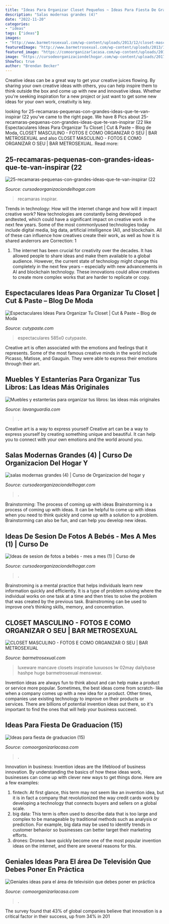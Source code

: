 ```yaml
---
title: "Ideas Para Organizar Closet Pequeños ~ Ideas Para Fiesta De Graduacion (15)"
description: "Salas modernas grandes (4)"
date: "2022-11-20"
categories:
- "ideas"
tags: ["ideas"]
images:
- "http://www.barmetrosexual.com/wp-content/uploads/2013/12/closet-masculino-4.jpg"
featuredImage: "http://www.barmetrosexual.com/wp-content/uploads/2013/12/closet-masculino-4.jpg"
featured_image: "https://comoorganizarlacasa.com/wp-content/uploads/2016/05/Ideas-para-fiesta-de-graduacion-15.jpg"
image: "https://cursodeorganizaciondelhogar.com/wp-content/uploads/2017/07/25-recamaras-pequenas-con-grandes-ideas-que-te-van-inspirar-22.jpg"
ShowToc: true
author: "Brendan Becker"
---
```



Creative ideas can be a great way to get your creative juices flowing. By sharing your own creative ideas with others, you can help inspire them to think outside the box and come up with new and innovative ideas. Whether you're seeking inspiration for a new project or just want to get some new ideas for your own work, creativity is key.

	

		
looking for 25-recamaras-pequenas-con-grandes-ideas-que-te-van-inspirar (22 you've came to the right page. We have 8 Pics about 25-recamaras-pequenas-con-grandes-ideas-que-te-van-inspirar (22 like Espectaculares Ideas Para Organizar Tu Closet | Cut &amp; Paste – Blog de Moda, CLOSET MASCULINO - FOTOS E COMO ORGANIZAR O SEU | BAR METROSEXUAL and also CLOSET MASCULINO - FOTOS E COMO ORGANIZAR O SEU | BAR METROSEXUAL. Read more:
		
    
## 25-recamaras-pequenas-con-grandes-ideas-que-te-van-inspirar (22

<img loading=lazy src="https://cursodeorganizaciondelhogar.com/wp-content/uploads/2017/07/25-recamaras-pequenas-con-grandes-ideas-que-te-van-inspirar-22.jpg" onerror="this.onerror=null;this.src='https://tse2.mm.bing.net/th?id=OIP.k15EHirFrp7o1KgyG1KC_wHaLH&amp;pid=15.1';" alt="25-recamaras-pequenas-con-grandes-ideas-que-te-van-inspirar (22">

_Source: cursodeorganizaciondelhogar.com_

>recamaras inspirar. 

	

Trends in technology: How will the internet change and how will it impact creative work?
New technologies are constantly being developed andtested, which could have a significant impact on creative work in the next few years. Some of the most commonlyused technologies today include digital media, big data, artificial intelligence (AI), and blockchain. All of these can influence how creatives create their work, as well as how it is shared anderrors are Correction: 1
1) The internet has been crucial for creativity over the decades. It has allowed people to share ideas and make them available to a global audience. However, the current state of technology might change this completely in the next few years – especially with new advancements in AI and blockchain technology. These innovations could allow creatives to create more complex works that are harder to replicate or copy.

    
## Espectaculares Ideas Para Organizar Tu Closet | Cut &amp; Paste – Blog De Moda

<img loading=lazy src="http://www.cutypaste.com/wp-content/uploads/2015/01/main.original.585x0-103.jpg" onerror="this.onerror=null;this.src='https://tse2.mm.bing.net/th?id=OIP.rLLNQL0Qfbw9A0LVEpXWMwHaIa&amp;pid=15.1';" alt="Espectaculares Ideas Para Organizar Tu Closet | Cut &amp; Paste – Blog de Moda">

_Source: cutypaste.com_

>espectaculares 585x0 cutypaste. 

	

Creative art is often associated with the emotions and feelings that it represents. Some of the most famous creative minds in the world include Picasso, Matisse, and Gauguin. They were able to express their emotions through their art.

    
## Muebles Y Estanterías Para Organizar Tus Libros: Las Ideas Más Originales

<img loading=lazy src="https://www.lavanguardia.com/files/og_thumbnail/uploads/2021/07/14/60ee949d2376e.jpeg" onerror="this.onerror=null;this.src='https://tse1.mm.bing.net/th?id=OIP.9rrxWeGVzKPvnz0GBpJGhQHaEK&amp;pid=15.1';" alt="Muebles y estanterías para organizar tus libros: las ideas más originales">

_Source: lavanguardia.com_

>. 

	

Creative art is a way to express yourself
Creative art can be a way to express yourself by creating something unique and beautiful. It can help you to connect with your own emotions and the world around you.

    
## Salas Modernas Grandes (4) | Curso De Organizacion Del Hogar Y

<img loading=lazy src="https://cursodeorganizaciondelhogar.com/wp-content/uploads/2018/01/salas-modernas-grandes-4-300x300.jpg" onerror="this.onerror=null;this.src='https://tse2.mm.bing.net/th?id=OIP.vw5heTkATadipKLYqqF2vQAAAA&amp;pid=15.1';" alt="salas modernas grandes (4) | Curso de Organizacion del hogar y">

_Source: cursodeorganizaciondelhogar.com_

>. 

	

Brainstorming: The process of coming up with ideas
Brainstorming is a process of coming up with ideas. It can be helpful to come up with ideas when you need to think quickly and come up with a solution to a problem. Brainstorming can also be fun, and can help you develop new ideas.

    
## Ideas De Sesion De Fotos A Bebés - Mes A Mes (1) | Curso De

<img loading=lazy src="https://cursodeorganizaciondelhogar.com/wp-content/uploads/2016/09/Ideas-de-sesion-de-fotos-a-bebés-mes-a-mes-1-512x1024.jpg" onerror="this.onerror=null;this.src='https://tse4.mm.bing.net/th?id=OIP.SRFAfR5-PJZEKEHgJbQXTAHaO0&amp;pid=15.1';" alt="Ideas de sesion de fotos a bebés - mes a mes (1) | Curso de">

_Source: cursodeorganizaciondelhogar.com_

>. 

	

Brainstroming is a mental practice that helps individuals learn new information quickly and efficiently. It is a type of problem solving where the individual works on one task at a time and then tries to solve the problem that was created by the previous task. Brainstroming can be used to improve one’s thinking skills, memory, and concentration.

    
## CLOSET MASCULINO - FOTOS E COMO ORGANIZAR O SEU | BAR METROSEXUAL

<img loading=lazy src="http://www.barmetrosexual.com/wp-content/uploads/2013/12/closet-masculino-4.jpg" onerror="this.onerror=null;this.src='https://tse3.mm.bing.net/th?id=OIP.HqD9h1YSyvJAB9nd-SFNdAHaJ4&amp;pid=15.1';" alt="CLOSET MASCULINO - FOTOS E COMO ORGANIZAR O SEU | BAR METROSEXUAL">

_Source: barmetrosexual.com_

>luxeware mancave closets inspiratie luxuosos lw 02may dailybase hashpe huge barmetrosexual menswear. 

	

Invention ideas are always fun to think about and can help make a product or service more popular. Sometimes, the best ideas come from scratch- like when a company comes up with a new idea for a product. Other times, companies use existing technology to improve on their products or services. There are billions of potential invention ideas out there, so it's important to find the ones that will help your business succeed.

    
## Ideas Para Fiesta De Graduacion (15)

<img loading=lazy src="https://comoorganizarlacasa.com/wp-content/uploads/2016/05/Ideas-para-fiesta-de-graduacion-15.jpg" onerror="this.onerror=null;this.src='https://tse2.mm.bing.net/th?id=OIP.9dOjyxse0ulPpwoQvoSDsgHaKe&amp;pid=15.1';" alt="Ideas para fiesta de graduacion (15)">

_Source: comoorganizarlacasa.com_

>. 

	

Innovation in business:
Invention ideas are the lifeblood of business innovation. By understanding the basics of how these ideas work, businesses can come up with clever new ways to get things done. Here are a few examples: 
1. fintech: At first glance, this term may not seem like an invention idea, but it is in fact a company that revolutionized the way credit cards work by developing a technology that connects buyers and sellers on a global scale.
2. big data: This term is often used to describe data that is too large and complex to be manageable by traditional methods such as analysis or prediction. For example, big data may be used to identify trends in customer behavior so businesses can better target their marketing efforts. 
3. drones: Drones have quickly become one of the most popular invention ideas on the internet, and there are several reasons for this.

    
## Geniales Ideas Para El área De Televisión Que Debes Poner En Práctica

<img loading=lazy src="http://comoorganizarlacasa.com/wp-content/uploads/2017/01/Geniales-ideas-para-el-%C3%A1rea-de-televisi%C3%B3n-que-debes-poner-en-pr%C3%A1ctica-ya-15.jpg" onerror="this.onerror=null;this.src='https://tse4.mm.bing.net/th?id=OIP.7s5Yx6TC_q30GxfKqr_gGgHaJ4&amp;pid=15.1';" alt="Geniales ideas para el área de televisión que debes poner en práctica">

_Source: comoorganizarlacasa.com_

>. 

	

The survey found that 43% of global companies believe that innovation is a critical factor in their success, up from 34% in 201
